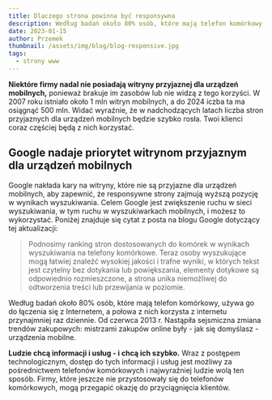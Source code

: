 ```yaml
---
title: Dlaczego strona powinna być responsywna
description: Według badań około 80% osób, które mają telefon komórkowy, używa go do łączenia się z Internetem, a połowa z nich korzysta z internetu przynajmniej raz dziennie
date: 2023-01-15
author: Przemek
thumbnail: /assets/img/blog/blog-responsive.jpg
tags:
  - strony www
---
```

**Niektóre firmy nadal nie posiadają witryny przyjaznej dla urządzeń mobilnych,** ponieważ brakuje im zasobów lub nie widzą z tego korzyści.  W 2007 roku istniało około 1 mln witryn mobilnych, a do 2024 iczba ta ma osiągnąć 500 mln. Widać wyraźnie, że w nadchodzących latach liczba stron przyjaznych dla urządzeń mobilnych będzie szybko rosła. Twoi klienci coraz częściej będą z nich korzystać.

## Google nadaje priorytet witrynom przyjaznym dla urządzeń mobilnych

Google nakłada kary na witryny, które nie są przyjazne dla urządzeń mobilnych, aby zapewnić, że responsywne strony zajmują wyższą pozycję w wynikach wyszukiwania. Celem Google jest zwiększenie ruchu w sieci wyszukiwania, w tym ruchu w wyszukiwarkach mobilnych, i możesz to wykorzystać. Poniżej znajduje się cytat z posta na blogu Google dotyczący tej aktualizacji:

> Podnosimy ranking stron dostosowanych do komórek w wynikach wyszukiwania na telefony komórkowe. Teraz osoby wyszukujące mogą łatwiej znaleźć wysokiej jakości i trafne wyniki, w których tekst jest czytelny bez dotykania lub powiększania, elementy dotykowe są odpowiednio rozmieszczone, a strona unika niemożliwej do odtworzenia treści lub przewijania w poziomie.

Według badań około 80% osób, które mają telefon komórkowy, używa go do łączenia się z Internetem, a połowa z nich korzysta z internetu przynajmniej raz dziennie. Od czerwca 2013 r. Nastąpiła sejsmiczna zmiana trendów zakupowych: mistrzami zakupów online były - jak się domyślasz - urządzenia mobilne. 

**Ludzie chcą informacji i usług - i chcą ich szybko.** Wraz z postępem technologicznym, dostęp do tych informacji i usług jest możliwy za pośrednictwem telefonów komórkowych i najwyraźniej ludzie wolą ten sposób. Firmy, które jeszcze nie przystosowały się do telefonów komórkowych, mogą przegapić okazję do przyciągnięcia klientów.
